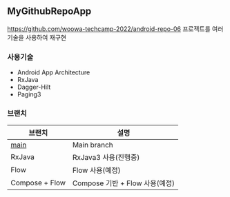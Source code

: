## MyGithubRepoApp

https://github.com/woowa-techcamp-2022/android-repo-06 프로젝트를 여러 기술을 사용하여 재구현

### 사용기술
- Android App Architecture
- RxJava
- Dagger-Hilt
- Paging3

### 브랜치
|     브랜치     | 설명 |
| ------------- | ------------- |
| [main](https://github.com/eshc123/MyGithubRepoApp/tree/main) | Main branch |
| RxJava | RxJava3 사용(진행중) |
| Flow | Flow 사용(예정) |
| Compose + Flow | Compose 기반 + Flow 사용(예정) |

